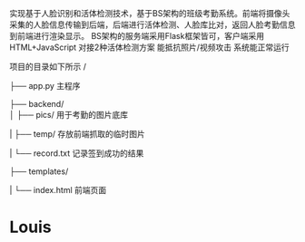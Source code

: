 
实现基于人脸识别和活体检测技术，基于BS架构的班级考勤系统。前端将摄像头采集的人脸信息传输到后端，后端进行活体检测、人脸库比对，返回人脸考勤信息到前端进行渲染显示。
BS架构的服务端采用Flask框架皆可，客户端采用HTML+JavaScript
对接2种活体检测方案
能抵抗照片/视频攻击
系统能正常运行

项目的目录如下所示
/

├── app.py             主程序

├── backend/                      
│       ├── pics/          用于考勤的图片底库   

|       ├── temp/          存放前端抓取的临时图片

|       └── record.txt     记录签到成功的结果

├── templates/

|       └── index.html     前端页面


# Louis
